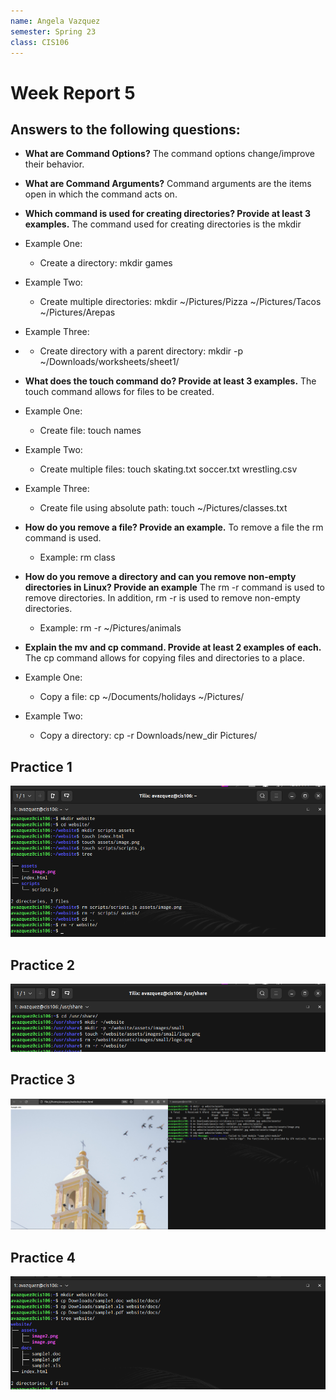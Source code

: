 ```yaml
---
name: Angela Vazquez
semester: Spring 23
class: CIS106
---
```


# Week Report 5

## Answers to the following questions:

* **What are Command Options?** The command options change/improve their behavior. 
  
* **What are Command Arguments?** Command arguments are the items open in which the command acts on. 
  
* **Which command is used for creating directories? Provide at least 3 examples.** The command used for creating directories is the mkdir 
* Example One: 
  * Create a directory: mkdir games
* Example Two:  
  * Create multiple directories: mkdir ~/Pictures/Pizza ~/Pictures/Tacos ~/Pictures/Arepas
* Example Three:
* * Create directory with a parent directory: mkdir -p ~/Downloads/worksheets/sheet1/ 
* **What does the touch command do? Provide at least 3 examples.** The touch command allows for files to be created. 
* Example One: 
  * Create file: touch names
* Example Two: 
  * Create multiple files: touch skating.txt soccer.txt wrestling.csv
* Example Three:
  * Create file using absolute path: touch ~/Pictures/classes.txt
* **How do you remove a file? Provide an example.** To remove a file the rm command is used. 
  * Example: rm class
* **How do you remove a directory and can you remove non-empty directories in Linux? Provide an example** The rm -r command is used to remove directories. In addition, rm -r is used to remove non-empty directories. 
  * Example: rm -r ~/Pictures/animals
* **Explain the mv and cp command. Provide at least 2 examples of each.** The cp command allows for copying files and directories to a place. 
* Example One: 
  * Copy a file: cp ~/Documents/holidays ~/Pictures/
* Example Two:
  * Copy a directory: cp -r Downloads/new_dir Pictures/


## Practice 1

![p1](wr5q1.png)<br>

## Practice 2

![p2](wr5q2.png)<br>

## Practice 3

![p3](wr5q3.png)<br>

## Practice 4
![p4](wr5q4.png)<br>